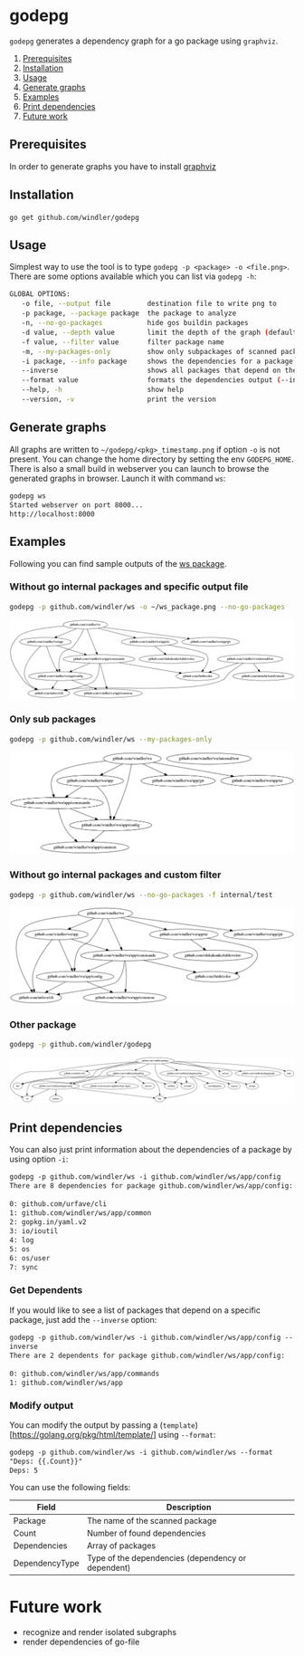 # godepg
`godepg` generates a dependency graph for a go package using `graphviz`.

1. [Prerequisites](#prerequisites)
2. [Installation](#installation)
3. [Usage](#usage)
4. [Generate graphs](#generate-graph)
5. [Examples](#examples)
6. [Print dependencies](#print-dependencies)
7. [Future work](#future-work)

## Prerequisites
In order to generate graphs you have to install [graphviz](https://graphviz.gitlab.io/)
## Installation
`go get github.com/windler/godepg`

## Usage
Simplest way to use the tool is to type `godepg -p <package> -o <file.png>`. There are some options available which you can list via `godepg -h`:

```bash
GLOBAL OPTIONS:
   -o file, --output file         destination file to write png to
   -p package, --package package  the package to analyze
   -n, --no-go-packages           hide gos buildin packages
   -d value, --depth value        limit the depth of the graph (default: -1)
   -f value, --filter value       filter package name
   -m, --my-packages-only         show only subpackages of scanned package
   -i package, --info package     shows the dependencies for a package
   --inverse                      shows all packages that depend on the package rather than its dependencies
   --format value                 formats the dependencies output (--info) (default: "There are {{.Count}} {{.DependencyType}} for package {{.Package}}:\n\n{{range $i, $v := .Dependencies}}{{$i}}: {{$v}}\n{{end}}")
   --help, -h                     show help
   --version, -v                  print the version
```

## Generate graphs
All graphs are written to `~/godepg/<pkg>_timestamp.png` if option `-o` is not present. You can change the home directory by setting the env `GODEPG_HOME`.
There is also a small build in webserver you can launch to browse the generated graphs in browser. Launch it with command `ws`:
```(bash)
godepg ws
Started webserver on port 8000...
http://localhost:8000
```

## Examples
Following you can find sample outputs of the [ws package](https://github.com/windler/ws).

### Without go internal packages and specific output file
```bash
godepg -p github.com/windler/ws -o ~/ws_package.png --no-go-packages
```
![ws no go packages](images/ws_no_go_pkgs.png)

### Only sub packages
```bash
godepg -p github.com/windler/ws --my-packages-only
```
![ws only sub](images/ws_my_only.png)

### Without go internal packages and custom filter
```bash
godepg -p github.com/windler/ws --no-go-packages -f internal/test
```
![ws custom filter](images/ws_custom_filter.png)

### Other package
```bash
godepg -p github.com/windler/godepg
```
![godepg graph](images/godepg_graph.png)

## Print dependencies
You can also just print information about the dependencies of a package by using option `-i`:
```(bash)
godepg -p github.com/windler/ws -i github.com/windler/ws/app/config
There are 8 dependencies for package github.com/windler/ws/app/config:

0: github.com/urfave/cli
1: github.com/windler/ws/app/common
2: gopkg.in/yaml.v2
3: io/ioutil
4: log
5: os
6: os/user
7: sync
```

### Get Dependents

If you would like to see a list of packages that depend on a specific package, just add the `--inverse` option:
```(bash)
godepg -p github.com/windler/ws -i github.com/windler/ws/app/config --inverse
There are 2 dependents for package github.com/windler/ws/app/config:

0: github.com/windler/ws/app/commands
1: github.com/windler/ws/app
```

### Modify output
You can modify the output by passing a (`template`)[https://golang.org/pkg/html/template/] using `--format`: 
```(bash)
godepg -p github.com/windler/ws -i github.com/windler/ws --format "Deps: {{.Count}}"
Deps: 5
```

You can use the following fields:

| Field          | Description                                        |
|----------------|----------------------------------------------------|
| Package        | The name of the scanned package                    |
| Count          | Number of found dependencies                       |
| Dependencies   | Array of packages                                  |
| DependencyType | Type of the dependencies (dependency or dependent) |

# Future work
- recognize and render isolated subgraphs
- render dependencies of go-file 

